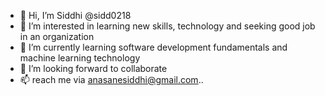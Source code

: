 - 👋 Hi, I’m Siddhi @sidd0218
- 👀 I’m interested in learning new skills, technology and seeking good job in an organization
- 🌱 I’m currently learning software development fundamentals and machine learning technology
- 💞️ I’m looking forward to collaborate
- 📫 reach me via anasanesiddhi@gmail.com..

<!---
sidd0218/sidd0218 is a ✨ special ✨ repository because its `README.md` (this file) appears on your GitHub profile.
You can click the Preview link to take a look at your changes.
--->

